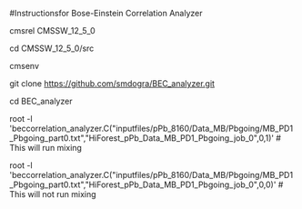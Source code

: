 #Instructionsfor  Bose-Einstein Correlation Analyzer

cmsrel CMSSW_12_5_0

cd CMSSW_12_5_0/src

cmsenv

git clone https://github.com/smdogra/BEC_analyzer.git

cd BEC_analyzer

root -l  'beccorrelation_analyzer.C("inputfiles/pPb_8160/Data_MB/Pbgoing/MB_PD1_Pbgoing_part0.txt","HiForest_pPb_Data_MB_PD1_Pbgoing_job_0",0,1)' # This will run mixing  

root -l  'beccorrelation_analyzer.C("inputfiles/pPb_8160/Data_MB/Pbgoing/MB_PD1_Pbgoing_part0.txt","HiForest_pPb_Data_MB_PD1_Pbgoing_job_0",0,0)' # This will not run mixing 
